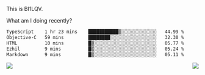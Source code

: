 This is BI1LQV.

What am I doing recently?

<!--START_SECTION:waka-->

```txt
TypeScript    1 hr 23 mins    ███████████▒░░░░░░░░░░░░░   44.99 %
Objective-C   59 mins         ████████░░░░░░░░░░░░░░░░░   32.30 %
HTML          10 mins         █▒░░░░░░░░░░░░░░░░░░░░░░░   05.77 %
Ezhil         9 mins          █▒░░░░░░░░░░░░░░░░░░░░░░░   05.24 %
Markdown      9 mins          █▒░░░░░░░░░░░░░░░░░░░░░░░   05.11 %
```

<!--END_SECTION:waka-->
<img align="right" src="https://github-readme-stats.vercel.app/api?username=bi1lqv&show_icons=true&count_private=true">

<img src="https://metrics.lecoq.io/bi1lqv?template=classic&base.activity=0&base.community=0&base.repositories=0&base.metadata=0&isocalendar=1&base=header%2C%20activity%2C%20community%2C%20repositories%2C%20metadata&base.indepth=false&base.hireable=false&isocalendar=false&isocalendar.duration=full-year&config.timezone=Asia%2FShanghai">
